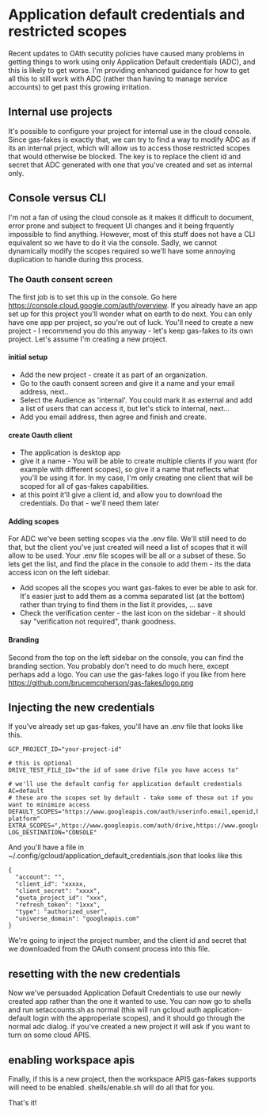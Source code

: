 # Application default credentials and restricted scopes

Recent updates to OAth secutity policies have caused many problems in getting things to work using only Application Default credentials (ADC), and this is likely to get worse. I'm providing enhanced guidance for how to get all this to still work with ADC (rather than having to manage service accounts) to get past this growing irritation.

## Internal use projects

It's possible to configure your project for internal use in the cloud console. Since gas-fakes is exactly that, we can try to find a way to modify ADC as if its an internal prject, which will allow us to access those restricted scopes that would otherwise be blocked. The key is to replace the client id and secret that ADC generated with one that you've created and set as internal only.

## Console versus CLI

I'm not a fan of using the cloud console as it makes it difficult to document, error prone and subject to frequent UI changes and it being frquently impossible to find anything. However, most of this stuff does not have a CLI equivalent so we have to do it via the console. Sadly, we cannot dynamically modify the scopes required so we'll have some annoying duplication to handle during this process.

### The Oauth consent screen

The first job is to set this up in the console. Go here https://console.cloud.google.com/auth/overview. If you already have an app set up for this project you'll wonder what on earth to do next. You can only have one app per project, so you're out of luck. You'll need to create a new project - I recommend you do this anyway - let's keep gas-fakes to its own project. Let's assume I'm creating a new project. 

#### initial setup

- Add the new project - create it as part of an organization. 
- Go to the oauth consent screen and give it a name and your email address, next..
- Select the Audience as 'internal'. You could mark it as external and add a list of users that can access it, but let's stick to internal, next...
- Add you email address, then agree and finish and create.

#### create Oauth client

- The application is desktop app
- give it a name - You will be able to create multiple clients if you want (for example with different scopes), so give it a name that reflects what you'll be using it for. In my case, I'm only creating one client that will be scoped for all of gas-fakes capabilities.
- at this point it'll give a client id, and allow you to download the credentials. Do that - we'll need them later

#### Adding scopes

For ADC we've been setting scopes via the .env file. We'll still need to do that, but the client you've just created will need a list of scopes that it will allow to be used. Your .env file scopes will be all or a subset of these. So lets get the list, and find the place in the console to add them - its the data access icon on the left sidebar. 
- Add scopes all the scopes you want gas-fakes to ever be able to ask for. It's easier just to add them as a comma separated list (at the bottom) rather than trying to find them in the list it provides, ... save 
- Check the verification center - the last icon on the sidebar - it should say "verification not required", thank goodness.

#### Branding

Second from the top on the left sidebar on the console, you can find the branding section. You probably don't need to do much here, except perhaps add a logo. You can use the gas-fakes logo if you like from here https://github.com/brucemcpherson/gas-fakes/logo.png

## Injecting the new credentials

If you've already set up  gas-fakes, you'll have an .env file that looks like this.

````
GCP_PROJECT_ID="your-project-id"

# this is optional 
DRIVE_TEST_FILE_ID="the id of some drive file you have access to"

# we'll use the default config for application default credentials
AC=default
# these are the scopes set by default - take some of these out if you want to minimize access
DEFAULT_SCOPES="https://www.googleapis.com/auth/userinfo.email,openid,https://www.googleapis.com/auth/cloud-platform"
EXTRA_SCOPES=",https://www.googleapis.com/auth/drive,https://www.googleapis.com/auth/spreadsheets,https://www.googleapis.com/auth/gmail.labels"
LOG_DESTINATION="CONSOLE"

````

And you'll have a file in  ~/.config/gcloud/application_default_credentials.json that looks like this
````
{
  "account": "",
  "client_id": "xxxxx,
  "client_secret": "xxxx",
  "quota_project_id": "xxx",
  "refresh_token": "1xxx",
  "type": "authorized_user",
  "universe_domain": "googleapis.com"
}
````

We're going to inject the project number, and the client id and secret that we downloaded from the OAuth consent process into this file. 

## resetting with the new credentials

Now we've persuaded Application Default Credentials to use our newly created app rather than the one it wanted to use. You can now go to shells and run setaccounts.sh as normal (this will run gcloud auth application-default login with the approperiate scopes), and it should go through the normal adc dialog. if you've created a new project it will ask if you want to turn on some cloud APIS.

## enabling workspace apis

Finally, if this is a new project, then the workspace APIS gas-fakes supports will need to be enabled. shells/enable.sh will do all that for you.

That's it! 